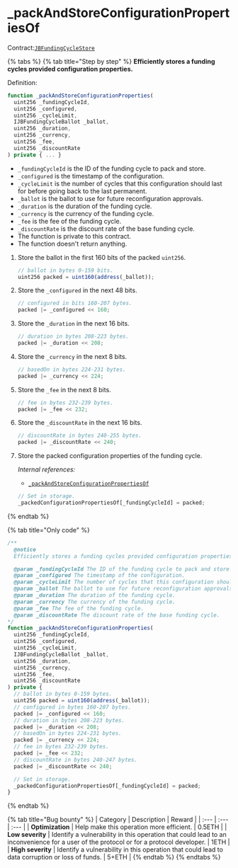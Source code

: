 # \_packAndStoreConfigurationPropertiesOf

Contract:[`JBFundingCycleStore`](../)​

{% tabs %}
{% tab title="Step by step" %}
**Efficiently stores a funding cycles provided configuration properties.**

Definition:

```javascript
function _packAndStoreConfigurationProperties(
  uint256 _fundingCycleId,
  uint256 _configured,
  uint256 _cycleLimit,
  IJBFundingCycleBallot _ballot,
  uint256 _duration,
  uint256 _currency,
  uint256 _fee,
  uint256 _discountRate
) private { ... }
```

* `_fundingCycleId` is the ID of the funding cycle to pack and store.
* `_configured` is the timestamp of the configuration.
* `_cycleLimit` is the number of cycles that this configuration should last for before going back to the last permanent.
* `_ballot` is the ballot to use for future reconfiguration approvals. 
* `_duration` is the duration of the funding cycle.
* `_currency` is the currency of the funding cycle.
* `_fee` is the fee of the funding cycle.
* `_discountRate` is the discount rate of the base funding cycle.
* The function is private to this contract.
* The function doesn't return anything.

1. Store the ballot in the first 160 bits of the packed `uint256`.

   ```javascript
   // ballot in bytes 0-159 bits.
   uint256 packed = uint160(address(_ballot));
   ```

2. Store the `_configured` in the next 48 bits.

   ```javascript
   // configured in bits 160-207 bytes.
   packed |= _configured << 160;
   ```

3. Store the `_duration` in the next 16 bits.

   ```javascript
   // duration in bytes 208-223 bytes.
   packed |= _duration << 208;
   ```

4. Store the `_currency` in the next 8 bits.

   ```javascript
   // basedOn in bytes 224-231 bytes.
   packed |= _currency << 224;
   ```

5. Store the `_fee` in the next 8 bits.

   ```javascript
   // fee in bytes 232-239 bytes.
   packed |= _fee << 232;
   ```

6. Store the `_discountRate` in the next 16 bits.

   ```javascript
   // discountRate in bytes 240-255 bytes.
   packed |= _discountRate << 240;
   ```

7. Store the packed configuration properties of the funding cycle.  


   _Internal references:_

   * [`_packAndStoreConfigurationPropertiesOf`](../properties/_packedconfigurationpropertiesof.md)

   ```javascript
   // Set in storage.
   _packedConfigurationPropertiesOf[_fundingCycleId] = packed;
   ```
{% endtab %}

{% tab title="Only code" %}
```javascript
/**
  @notice 
  Efficiently stores a funding cycles provided configuration properties.

  @param _fundingCycleId The ID of the funding cycle to pack and store.
  @param _configured The timestamp of the configuration.
  @param _cycleLimit The number of cycles that this configuration should last for before going back to the last permanent.
  @param _ballot The ballot to use for future reconfiguration approvals. 
  @param _duration The duration of the funding cycle.
  @param _currency The currency of the funding cycle.
  @param _fee The fee of the funding cycle.
  @param _discountRate The discount rate of the base funding cycle.
*/
function _packAndStoreConfigurationProperties(
  uint256 _fundingCycleId,
  uint256 _configured,
  uint256 _cycleLimit,
  IJBFundingCycleBallot _ballot,
  uint256 _duration,
  uint256 _currency,
  uint256 _fee,
  uint256 _discountRate
) private {
  // ballot in bytes 0-159 bytes.
  uint256 packed = uint160(address(_ballot));
  // configured in bytes 160-207 bytes.
  packed |= _configured << 160;
  // duration in bytes 208-223 bytes.
  packed |= _duration << 208;
  // basedOn in bytes 224-231 bytes.
  packed |= _currency << 224;
  // fee in bytes 232-239 bytes.
  packed |= _fee << 232;
  // discountRate in bytes 240-247 bytes.
  packed |= _discountRate << 240;

  // Set in storage.
  _packedConfigurationPropertiesOf[_fundingCycleId] = packed;
}
```
{% endtab %}

{% tab title="Bug bounty" %}
| Category | Description | Reward |
| :--- | :--- | :--- |
| **Optimization** | Help make this operation more efficient. | 0.5ETH |
| **Low severity** | Identify a vulnerability in this operation that could lead to an inconvenience for a user of the protocol or for a protocol developer. | 1ETH |
| **High severity** | Identify a vulnerability in this operation that could lead to data corruption or loss of funds. | 5+ETH |
{% endtab %}
{% endtabs %}

